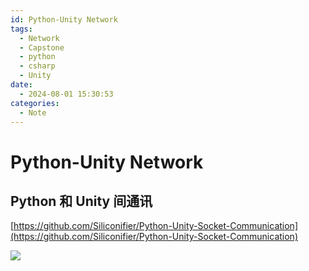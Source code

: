 ```yaml
---
id: Python-Unity Network
tags:
  - Network
  - Capstone
  - python
  - csharp
  - Unity
date:
  - 2024-08-01 15:30:53
categories:
  - Note
---
```

# Python-Unity Network

## Python 和 Unity 间通讯

[https://github.com/Siliconifier/Python-Unity-Socket-Communication](https://github.com/Siliconifier/Python-Unity-Socket-Communication)

![](TPgPb2GeyoqoDwxKDB2cXw3hnOd.png)
